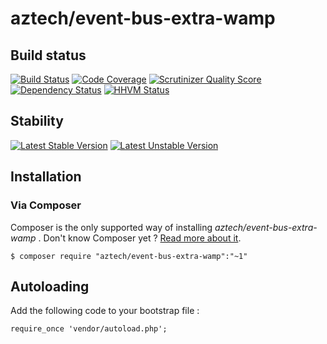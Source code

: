 # aztech/event-bus-extra-wamp

## Build status

[![Build Status](https://travis-ci.org/aztech-dev/event-bus-extra-wamp.png?branch=master)](https://travis-ci.org/aztech-dev/event-bus-extra-wamp)
[![Code Coverage](https://scrutinizer-ci.com/g/aztech-dev/event-bus-extra-wamp/badges/coverage.png?b=master)](https://scrutinizer-ci.com/g/aztech-dev/event-bus-extra-wamp/?branch=master)
[![Scrutinizer Quality Score](https://scrutinizer-ci.com/g/aztech-dev/event-bus-extra-wamp/badges/quality-score.png?s=668e4df5ba163c804504257d4a026a0a549f220a)](https://scrutinizer-ci.com/g/aztech-dev/event-bus-extra-wamp/)
[![Dependency Status](https://www.versioneye.com/user/projects/53b92a84609ff04f7f000003/badge.svg)](https://www.versioneye.com/user/projects/53b92a84609ff04f7f000003)
[![HHVM Status](http://hhvm.h4cc.de/badge/aztech/event-bus-extra-wamp.png)](http://hhvm.h4cc.de/package/aztech/event-bus-extra-wamp)

## Stability
 
[![Latest Stable Version](https://poser.pugx.org/aztech/event-bus-extra-wamp/v/stable.png)](https://packagist.org/packages/aztech/event-bus-extra-wamp)
[![Latest Unstable Version](https://poser.pugx.org/aztech/event-bus-extra-wamp/v/unstable.png)](https://packagist.org/packages/aztech/event-bus-extra-wamp)

## Installation

### Via Composer

Composer is the only supported way of installing *aztech/event-bus-extra-wamp* . Don't know Composer yet ? [Read more about it](https://getcomposer.org/doc/00-intro.md).


`$ composer require "aztech/event-bus-extra-wamp":"~1"`

## Autoloading

Add the following code to your bootstrap file :

```
require_once 'vendor/autoload.php';
```
